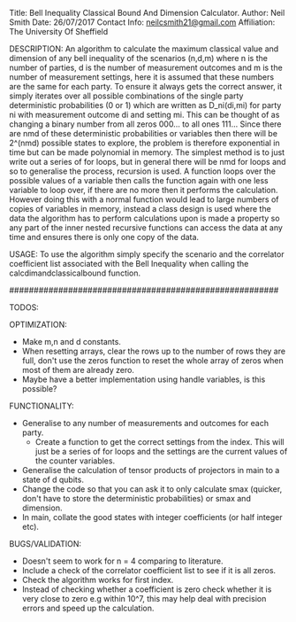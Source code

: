 Title: Bell Inequality Classical Bound And Dimension Calculator.
Author: Neil Smith
Date: 26/07/2017
Contact Info: neilcsmith21@gmail.com
Affiliation: The University Of Sheffield

DESCRIPTION:
An algorithm to calculate the maximum classical value and dimension of any bell inequality of the scenarios (n,d,m) where n is the number of parties, d is the number of measurement outcomes and m is the number of measurement settings, here it is assumed that these numbers are the same for each party.
To ensure it always gets the correct answer, it simply iterates over all possible combinations of the single party deterministic probabilities (0 or 1) which are written as D_ni(di,mi) for party ni with measurement outcome di and setting mi. This can be thought of as changing a binary number from all zeros 000... to all ones 111... Since there are nmd of these deterministic probabilities or variables then there will be 2^(nmd) possible states to explore, the problem is therefore exponential in time but can be made polynomial in memory. 
The simplest method is to just write out a series of for loops, but in general there will be nmd for loops and so to generalise the process, recursion is used. A function loops over the possible values of a variable then calls the function again with one less variable to loop over, if there are no more then it performs the calculation. However doing this with a normal function would lead to large numbers of copies of variables in memory, instead a class design is used where the data the algorithm has to perform calculations upon is made a property so any part of the inner nested recursive functions can access the data at any time and ensures there is only one copy of the data.

USAGE:
To use the algorithm simply specify the scenario and the correlator coefficient list associated with the Bell Inequality when calling the calcdimandclassicalbound function.

#######################################################

TODOS:

OPTIMIZATION:
- Make m,n and d constants.
- When resetting arrays, clear the rows up to the number of rows they are full, don't use the zeros function to reset the whole array of zeros when most of them are already zero.
- Maybe have a better implementation using handle variables, is this possible?

FUNCTIONALITY:
- Generalise to any number of measurements and outcomes for each party.
    - Create a function to get the correct settings from the index. This will just be a series of for loops and the settings are the current values of the counter variables.
- Generalise the calculation of tensor products of projectors in main to a state of d qubits.
- Change the code so that you can ask it to only calculate smax (quicker, don't have to store the deterministic probabilities) or smax and dimension.
- In main, collate the good states with integer coefficients (or half integer etc).

BUGS/VALIDATION:
- Doesn't seem to work for n = 4 comparing to literature.
- Include a check of the correlator coefficient list to see if it is all zeros.
- Check the algorithm works for first index.
- Instead of checking whether a coefficient is zero check whether it is very close to zero e.g within 10^7, this may help deal with precision errors and speed up the calculation.